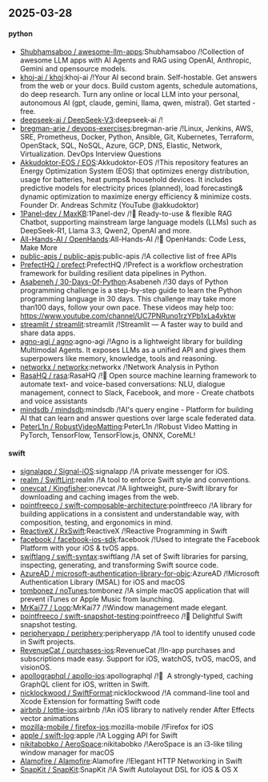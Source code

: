 ## 2025-03-28

#### python
* [Shubhamsaboo / awesome-llm-apps](https://github.com/Shubhamsaboo/awesome-llm-apps):Shubhamsaboo /!Collection of awesome LLM apps with AI Agents and RAG using OpenAI, Anthropic, Gemini and opensource models.
* [khoj-ai / khoj](https://github.com/khoj-ai/khoj):khoj-ai /!Your AI second brain. Self-hostable. Get answers from the web or your docs. Build custom agents, schedule automations, do deep research. Turn any online or local LLM into your personal, autonomous AI (gpt, claude, gemini, llama, qwen, mistral). Get started - free.
* [deepseek-ai / DeepSeek-V3](https://github.com/deepseek-ai/DeepSeek-V3):deepseek-ai /!
* [bregman-arie / devops-exercises](https://github.com/bregman-arie/devops-exercises):bregman-arie /!Linux, Jenkins, AWS, SRE, Prometheus, Docker, Python, Ansible, Git, Kubernetes, Terraform, OpenStack, SQL, NoSQL, Azure, GCP, DNS, Elastic, Network, Virtualization. DevOps Interview Questions
* [Akkudoktor-EOS / EOS](https://github.com/Akkudoktor-EOS/EOS):Akkudoktor-EOS /!This repository features an Energy Optimization System (EOS) that optimizes energy distribution, usage for batteries, heat pumps& household devices. It includes predictive models for electricity prices (planned), load forecasting& dynamic optimization to maximize energy efficiency & minimize costs. Founder Dr. Andreas Schmitz (YouTube @akkudoktor)
* [1Panel-dev / MaxKB](https://github.com/1Panel-dev/MaxKB):1Panel-dev /!💬 Ready-to-use & flexible RAG Chatbot, supporting mainstream large language models (LLMs) such as DeepSeek-R1, Llama 3.3, Qwen2, OpenAI and more.
* [All-Hands-AI / OpenHands](https://github.com/All-Hands-AI/OpenHands):All-Hands-AI /!🙌 OpenHands: Code Less, Make More
* [public-apis / public-apis](https://github.com/public-apis/public-apis):public-apis /!A collective list of free APIs
* [PrefectHQ / prefect](https://github.com/PrefectHQ/prefect):PrefectHQ /!Prefect is a workflow orchestration framework for building resilient data pipelines in Python.
* [Asabeneh / 30-Days-Of-Python](https://github.com/Asabeneh/30-Days-Of-Python):Asabeneh /!30 days of Python programming challenge is a step-by-step guide to learn the Python programming language in 30 days. This challenge may take more than100 days, follow your own pace. These videos may help too: https://www.youtube.com/channel/UC7PNRuno1rzYPb1xLa4yktw
* [streamlit / streamlit](https://github.com/streamlit/streamlit):streamlit /!Streamlit — A faster way to build and share data apps.
* [agno-agi / agno](https://github.com/agno-agi/agno):agno-agi /!Agno is a lightweight library for building Multimodal Agents. It exposes LLMs as a unified API and gives them superpowers like memory, knowledge, tools and reasoning.
* [networkx / networkx](https://github.com/networkx/networkx):networkx /!Network Analysis in Python
* [RasaHQ / rasa](https://github.com/RasaHQ/rasa):RasaHQ /!💬 Open source machine learning framework to automate text- and voice-based conversations: NLU, dialogue management, connect to Slack, Facebook, and more - Create chatbots and voice assistants
* [mindsdb / mindsdb](https://github.com/mindsdb/mindsdb):mindsdb /!AI's query engine - Platform for building AI that can learn and answer questions over large scale federated data.
* [PeterL1n / RobustVideoMatting](https://github.com/PeterL1n/RobustVideoMatting):PeterL1n /!Robust Video Matting in PyTorch, TensorFlow, TensorFlow.js, ONNX, CoreML!

#### swift
* [signalapp / Signal-iOS](https://github.com/signalapp/Signal-iOS):signalapp /!A private messenger for iOS.
* [realm / SwiftLint](https://github.com/realm/SwiftLint):realm /!A tool to enforce Swift style and conventions.
* [onevcat / Kingfisher](https://github.com/onevcat/Kingfisher):onevcat /!A lightweight, pure-Swift library for downloading and caching images from the web.
* [pointfreeco / swift-composable-architecture](https://github.com/pointfreeco/swift-composable-architecture):pointfreeco /!A library for building applications in a consistent and understandable way, with composition, testing, and ergonomics in mind.
* [ReactiveX / RxSwift](https://github.com/ReactiveX/RxSwift):ReactiveX /!Reactive Programming in Swift
* [facebook / facebook-ios-sdk](https://github.com/facebook/facebook-ios-sdk):facebook /!Used to integrate the Facebook Platform with your iOS & tvOS apps.
* [swiftlang / swift-syntax](https://github.com/swiftlang/swift-syntax):swiftlang /!A set of Swift libraries for parsing, inspecting, generating, and transforming Swift source code.
* [AzureAD / microsoft-authentication-library-for-objc](https://github.com/AzureAD/microsoft-authentication-library-for-objc):AzureAD /!Microsoft Authentication Library (MSAL) for iOS and macOS
* [tombonez / noTunes](https://github.com/tombonez/noTunes):tombonez /!A simple macOS application that will prevent iTunes or Apple Music from launching.
* [MrKai77 / Loop](https://github.com/MrKai77/Loop):MrKai77 /!Window management made elegant.
* [pointfreeco / swift-snapshot-testing](https://github.com/pointfreeco/swift-snapshot-testing):pointfreeco /!📸 Delightful Swift snapshot testing.
* [peripheryapp / periphery](https://github.com/peripheryapp/periphery):peripheryapp /!A tool to identify unused code in Swift projects.
* [RevenueCat / purchases-ios](https://github.com/RevenueCat/purchases-ios):RevenueCat /!In-app purchases and subscriptions made easy. Support for iOS, watchOS, tvOS, macOS, and visionOS.
* [apollographql / apollo-ios](https://github.com/apollographql/apollo-ios):apollographql /!📱  A strongly-typed, caching GraphQL client for iOS, written in Swift.
* [nicklockwood / SwiftFormat](https://github.com/nicklockwood/SwiftFormat):nicklockwood /!A command-line tool and Xcode Extension for formatting Swift code
* [airbnb / lottie-ios](https://github.com/airbnb/lottie-ios):airbnb /!An iOS library to natively render After Effects vector animations
* [mozilla-mobile / firefox-ios](https://github.com/mozilla-mobile/firefox-ios):mozilla-mobile /!Firefox for iOS
* [apple / swift-log](https://github.com/apple/swift-log):apple /!A Logging API for Swift
* [nikitabobko / AeroSpace](https://github.com/nikitabobko/AeroSpace):nikitabobko /!AeroSpace is an i3-like tiling window manager for macOS
* [Alamofire / Alamofire](https://github.com/Alamofire/Alamofire):Alamofire /!Elegant HTTP Networking in Swift
* [SnapKit / SnapKit](https://github.com/SnapKit/SnapKit):SnapKit /!A Swift Autolayout DSL for iOS & OS X

